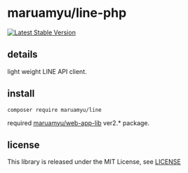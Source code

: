 maruamyu/line-php
=================

[![Latest Stable Version](https://img.shields.io/packagist/v/maruamyu/line.svg)](https://packagist.org/packages/maruamyu/line)

## details

light weight LINE API client.

## install

```
composer require maruamyu/line
```

required [maruamyu/web-app-lib](https://packagist.org/packages/maruamyu/web-app-lib) ver2.\* package.

## license

This library is released under the MIT License, see [LICENSE](LICENSE)
